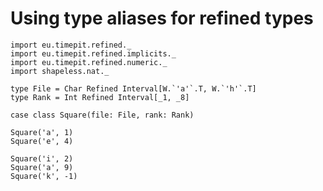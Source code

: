 # Using type aliases for refined types

```tut:silent
import eu.timepit.refined._
import eu.timepit.refined.implicits._
import eu.timepit.refined.numeric._
import shapeless.nat._
```

```tut
type File = Char Refined Interval[W.`'a'`.T, W.`'h'`.T]
type Rank = Int Refined Interval[_1, _8]

case class Square(file: File, rank: Rank)
```

```tut
Square('a', 1)
Square('e', 4)
```

```tut:nofail
Square('i', 2)
Square('a', 9)
Square('k', -1)
```
